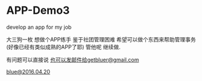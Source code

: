 # APP-Demo3
develop an app for my job

大三狗一枚
想做个APP练手
鉴于社团管理困难
希望可以做个东西来帮助管理事务
(好像已经有类似成熟的APP了耶)
管他呢 继续做.

有问题可以直接说
也可以发邮件给getbluer@gmail.com

blue@2016.04.20
